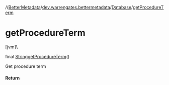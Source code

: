 //[BetterMetadata](../../../index.md)/[dev.warrengates.bettermetadata](../index.md)/[Database](index.md)/[getProcedureTerm](get-procedure-term.md)

# getProcedureTerm

[jvm]\

final [String](https://docs.oracle.com/javase/8/docs/api/java/lang/String.html)[getProcedureTerm](get-procedure-term.md)()

Get procedure term

#### Return

